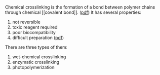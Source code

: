 Chemical crosslinking is the formation of a bond between polymer chains through chemical [[covalent bond]].  ([pdf](zotero://open-pdf/library/items/LKFCBTUB?page=29&annotation=7WVANAEV))
It has several properties: 
1. not reversible 
2. toxic reagent required 
3. poor biocompatibility
4. difficult preparation 
([pdf](zotero://open-pdf/library/items/5XFXYA2G?page=8&annotation=759GEID6))

There are three types of them: 
1. wet-chemical crosslinking 
2. enzymatic crosslinking 
3. photopolymerization 





